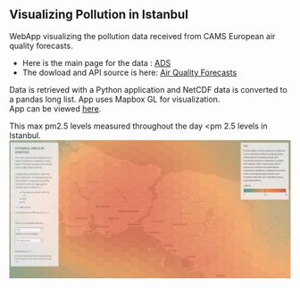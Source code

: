 ## Visualizing Pollution in Istanbul
WebApp visualizing the pollution data received from CAMS European air quality forecasts.

* Here is the main page for the data : <a href = 'https://ads.atmosphere.copernicus.eu/cdsapp#!/home'>ADS</a>  
* The dowload and API source is here: <a href = 'https://ads.atmosphere.copernicus.eu/cdsapp#!/dataset/cams-europe-air-quality-forecasts?tab=form'>Air Quality Forecasts</a>  

Data is retrieved with a Python application and NetCDF data is converted to a pandas long list. 
App uses Mapbox GL for visualization.    
App can be viewed [here](https://prattsavi.github.io/PollutionIstanbul/).

This max pm2.5 levels measured throughout the day <pm 2.5 levels in Istanbul. <br>
<img src='https://raw.githubusercontent.com/PrattSAVI/PollutionIstanbul/master/img/Cover.JPG'>
